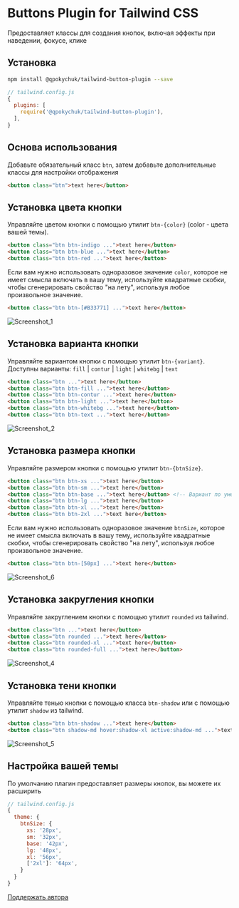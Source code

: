 # Buttons Plugin for Tailwind CSS

Предоставляет классы для создания кнопок, включая эффекты при наведении, фокусе, клике

## Установка

```bash
npm install @qpokychuk/tailwind-button-plugin --save
```

```js
// tailwind.config.js
{    
  plugins: [
    require('@qpokychuk/tailwind-button-plugin'),
  ],
}
```
## Основа использования

Добавьте обязательный класс `btn`, затем добавьте дополнительные классы для настройки отображения

```html
<button class="btn">text here</button>
```

## Установка цвета кнопки

Управляйте цветом кнопки с помощью утилит `btn-{color}` (color - цвета вашей темы).

```html
<button class="btn btn-indigo ...">text here</button>
<button class="btn btn-blue ...">text here</button>
<button class="btn btn-red ...">text here</button>
```

Если вам нужно использовать одноразовое значение `color`, которое не имеет смысла включать в вашу тему, используйте квадратные скобки, чтобы сгенерировать свойство "на лету", используя любое произвольное значение.

```html
<button class="btn btn-[#B33771] ...">text here</button>
```

![Screenshot_1](https://user-images.githubusercontent.com/42573149/227128489-f560c61d-8605-4de8-9702-00ba7dfa8125.jpg)


## Установка варианта кнопки

Управляйте вариантом кнопки с помощью утилит `btn-{variant}`.
Доступны варианты: `fill` | `contur` | `light` | `whitebg` | `text`

```html
<button class="btn ...">text here</button>
<button class="btn btn-fill ...">text here</button>
<button class="btn btn-contur ...">text here</button>
<button class="btn btn-light ...">text here</button>
<button class="btn btn-whitebg ...">text here</button>
<button class="btn btn-text ...">text here</button>
```

![Screenshot_2](https://user-images.githubusercontent.com/42573149/227128753-f353f26e-7c29-4ac0-9713-1ba380f69f00.jpg)


## Установка размера кнопки

Управляйте размером кнопки с помощью утилит `btn-{btnSize}`.

```html
<button class="btn btn-xs ...">text here</button>
<button class="btn btn-sm ...">text here</button>
<button class="btn btn-base ...">text here</button> <!-- Вариант по умолчанию -->
<button class="btn btn-lg ...">text here</button>
<button class="btn btn-xl ...">text here</button>
<button class="btn btn-2xl ...">text here</button>
```

Если вам нужно использовать одноразовое значение `btnSize`, которое не имеет смысла включать в вашу тему, используйте квадратные скобки, чтобы сгенерировать свойство "на лету", используя любое произвольное значение.

```html
<button class="btn btn-[50px] ...">text here</button>
```

![Screenshot_6](https://user-images.githubusercontent.com/42573149/227129527-85410c6d-4cb7-49da-9ac2-87b8fe2391e1.jpg)


## Установка закругления кнопки

Управляйте закруглением кнопки с помощью утилит `rounded` из tailwind.

```html
<button class="btn ...">text here</button>
<button class="btn rounded ...">text here</button>
<button class="btn rounded-xl ...">text here</button>
<button class="btn rounded-full ...">text here</button>
```

![Screenshot_4](https://user-images.githubusercontent.com/42573149/227129042-f64b5b24-6956-4164-a9bc-f7a0703fca57.jpg)


## Установка тени кнопки

Управляйте тенью кнопки с помощью класса `btn-shadow` или с помощью утилит `shadow` из tailwind.

```html
<button class="btn btn-shadow ...">text here</button>
<button class="btn shadow-md hover:shadow-xl active:shadow-md ...">text here</button>
```

![Screenshot_5](https://user-images.githubusercontent.com/42573149/227129226-e3b069c8-4699-42d8-bb52-9ee39b32e115.jpg)


## Настройка вашей темы

По умолчанию плагин предоставляет размеры кнопок, вы можете их расширить

```js
// tailwind.config.js
{
  theme: {
    btnSize: {
      xs: '28px',
      sm: '32px',
      base: '42px',
      lg: '48px',
      xl: '56px',
      ['2xl']: '64px',
    }
  }
}
```


[Поддержать автора](https://www.tinkoff.ru/rm/yuferov.sergey18/NC17C11734)